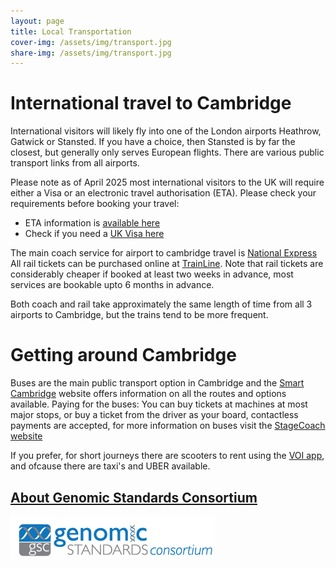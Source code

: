 ```yaml
---
layout: page
title: Local Transportation
cover-img: /assets/img/transport.jpg
share-img: /assets/img/transport.jpg
---
```


# International travel to Cambridge

International visitors will likely fly into one of the London airports Heathrow, Gatwick or Stansted. If you have a choice, then Stansted is by far the closest, but generally only serves European flights. There are various public transport links from all airports.

Please note as of April 2025 most international visitors to the UK will require either a Visa or an electronic travel authorisation (ETA). Please check your requirements before booking your travel:
 * ETA information is [available here](https://www.gov.uk/guidance/apply-for-an-electronic-travel-authorisation-eta)
 * Check if you need a [UK Visa here](https://www.gov.uk/check-uk-visa)


The main coach service for airport to cambridge travel is [National Express](https://www.nationalexpress.com/en)
All rail tickets can be purchased online at [TrainLine](https://www.thetrainline.com/). Note that rail tickets are considerably cheaper if booked at least two weeks in advance, most services are bookable upto 6 months in advance.

Both coach and rail take approximately the same length of time from all 3 airports to Cambridge, but the trains tend to be more frequent.


# Getting around Cambridge

Buses are the main public transport option in Cambridge and the [Smart Cambridge](https://smartcambridge.org/transport/) website offers information on all the routes and options available.
Paying for the buses: You can buy tickets at machines at most major stops, or buy a ticket from the driver as your board, contactless payments are accepted, for more information on buses visit the [StageCoach website](https://www.stagecoachbus.com/help-and-contact)

If you prefer, for short journeys there are scooters to rent using the [VOI app](https://www.voi.com/), and ofcause there are taxi's and UBER available.


## [About Genomic Standards Consortium](https://www.gensc.org/)
![GenSC logo](../assets/img/gsc_logo_sml.png)







